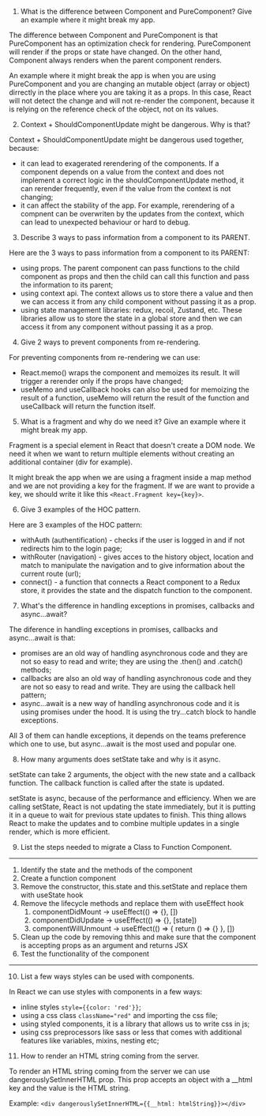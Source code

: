 1. What is the difference between Component and PureComponent? Give
an example where it might break my app.

The difference between Component and PureComponent is that PureComponent has an optimization check for rendering. PureComponent will render if the props or state have changed. On the other hand, Component always renders when the parent component renders.

An example where it might break the app is when you are using PureComponent and you are changing an mutable object (array or object) dirrectly in the place where you are taking it as a props. In this case, React will not detect the change and will not re-render the component, because it is relying on the reference check of the object, not on its values. 

2. Context + ShouldComponentUpdate might be dangerous. Why is that?

Context + ShouldComponentUpdate might be dangerous used together, because:
- it can lead to exagerated rerendering of the components. If a component depends on a value from the context and does not implement a correct logic in the shouldComponentUpdate method, it can rerender frequently, even if the value from the context is not changing;
- it can affect the stability of the app. For example, rerendering of a compnent can be overwriten by the updates from the context, which can lead to unexpected behaviour or hard to debug.

3. Describe 3 ways to pass information from a component to its PARENT.

Here are the 3 ways to pass information from a component to its PARENT:
- using props. The parent component can pass functions to the child component as props and then the child can call this function and pass the information to its parent;
- using context api. The context allows us to store there a value and then we can access it from any child component without passing it as a prop.
- using state management libraries: redux, recoil, Zustand, etc. These libraries allow us to store the state in a global store and then we can access it from any component without passing it as a prop.

4. Give 2 ways to prevent components from re-rendering.

For preventing components from re-rendering we can use:
- React.memo() wraps the component and memoizes its result. It will trigger a rerender only if the props have changed;
- useMemo and useCallback hooks can also be used for memoizing the result of a function, useMemo will return the result of the function and useCallback will return the function itself.

5. What is a fragment and why do we need it? Give an example where it might
break my app.

Fragment is a special element in React that doesn't create a DOM node. We need it when we want to return multiple elements without creating an additional container (div for example).

It might break the app when we are using a fragment inside a map method and we are not providing a key for the fragment. If we are want to provide a key, we should write it like this ```<React.Fragment key={key}>```.

6. Give 3 examples of the HOC pattern.

Here are 3 examples of the HOC pattern:
- withAuth (authentification) - checks if the user is logged in and if not redirects him to the login page;
- withRouter (navigation) - gives acces to the history object, location and match to manipulate the navigation and to give information about the current route (url);
- connect() - a function that connects a React component to a Redux store, it provides the state and the dispatch function to the component.

7. What's the difference in handling exceptions in promises, callbacks
and async...await?

The diference in handling exceptions in promises, callbacks and async...await is that:
- promises are an old way of handling asynchronous code and they are not so easy to read and write; they are using the .then() and .catch() methods;
- callbacks are also an old way of handling asynchronous code and they are not so easy to read and write. They are using the callback hell pattern;
- async...await is a new way of handling asynchronous code and it is using promises under the hood. It is using the try...catch block to handle exceptions.

All 3 of them can handle exceptions, it depends on the teams preference which one to use, but async...await is the most used and popular one.

8. How many arguments does setState take and why is it async.

setState can take 2 arguments, the object with the new state and a callback function. The callback function is called after the state is updated.

setState is async, because of the performance and efficiency. When we are calling setState, React is not updating the state immediately, but it is putting it in a queue to wait for previous state updates to finish. This thing allows React to make the updates and to combine multiple updates in a single render, which is more efficient.

9. List the steps needed to migrate a Class to Function Component.
---
1. Identify the state and the methods of the component 
2. Create a function component
3. Remove the constructor, this.state and this.setState and replace them with useState hook
4. Remove the lifecycle methods and replace them with useEffect hook
    1. componentDidMount -> useEffect(() => {}, [])
    2. componentDidUpdate -> useEffect(() => {}, [state])
    3. componentWillUnmount -> useEffect(() => { return () => {} }, [])
5. Clean up the code by removing thhis and make sure that the component is accepting props as an argument and returns JSX
6. Test the functionality of the component
---
10. List a few ways styles can be used with components.

In React we can use styles with components in a few ways:
- inline styles ```style={{color: 'red'}}```;
- using a css class ```className="red"``` and importing the css file;
- using styled components, it is a library that allows us to write css in js;
- using css preprocessors like sass or less that comes with additional features like variables, mixins, nesting etc;

11. How to render an HTML string coming from the server.

To render an HTML string coming from the server we can use dangerouslySetInnerHTML prop. This prop accepts an object with a __html key and the value is the HTML string. 

Example: ```<div dangerouslySetInnerHTML={{__html: htmlString}}></div>```